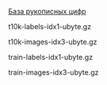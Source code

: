 <a href="http://yann.lecun.com/exdb/mnist/"> База рукописных цифр </a>

t10k-labels-idx1-ubyte.gz

t10k-images-idx3-ubyte.gz

train-labels-idx1-ubyte.gz

train-images-idx3-ubyte.gz
